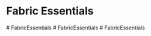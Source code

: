 # Fabric Essentials
#   F a b r i c E s s e n t i a l s  
 #   F a b r i c E s s e n t i a l s  
 #   F a b r i c E s s e n t i a l s  
 